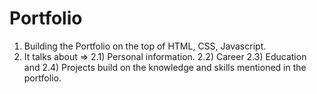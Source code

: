 # Portfolio
1) Building the Portfolio on the top of HTML, CSS, Javascript.
2) It talks about =>
  2.1) Personal information.
  2.2) Career
  2.3) Education and
  2.4) Projects build on the knowledge and skills mentioned in the portfolio.
